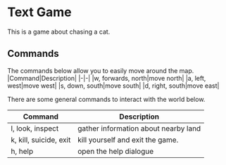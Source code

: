 # Text Game

This is a game about chasing a cat.

## Commands

The commands below allow you to easily move around the map.
|Command|Description|
|-|-|
|w, forwards, north|move north|
|a, left, west|move west|
|s, down, south|move south|
|d, right, south|move east|

There are some general commands to interact with the world below.

|Command|Description|
|-|-|
|l, look, inspect|gather information about nearby land|
|k, kill, suicide, exit|kill yourself and exit the game.|
|h, help|open the help dialogue|